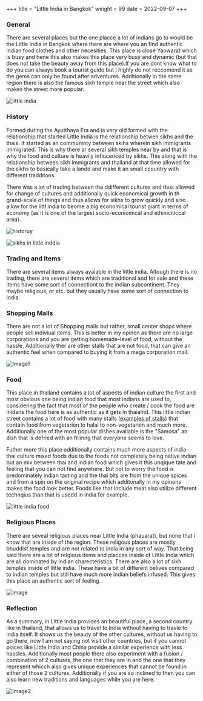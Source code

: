 +++
title = "Little India in Bangkok"
weight = 99
date = 2022-09-07
+++

### General

There are several places but the one placce a lot of indians go to would be the Little India in Bangkok where there are where you an find authentic indian food clothes and other necesities. This place is close Yaowarat which is busy and hene this also makes this place very busy and dynamic (but that does not take the beauty away from this place).If you are dont know what to do you can always book a tourist guide but I highly do not reccomend it as the gems can only be found after adventures. Additionally in the same region there is also the famous sikh temple near the street which also makes the street more popular.

![little india](https://a.cdn-hotels.com/gdcs/production161/d1415/6d28bc73-62dc-4133-9c3d-c37ae894ba38.jpg)

### History

Formed during the Ayutthaya Era and is very old formed with the relationship that started Little India is the relationship betwen sikhs and the thais. It started as an communinty between skihs wherein sikh immigrants immigrated. This is why there ar several sikh temples near by and that is why the food and culture is heavily influcenced by sikhs. This along with the relationship between sikh immigrants and thailand at that time allowed for the sikhs to basically take a landd and make it an small ccountry with different tradditons.

There was a lot of trading between the ddifferent cultures and thus allowed for change of cultures and additionally quick economical growth in th grand-scale of things and thus allows for sikhs to grow quickly and also allow for the littl india to beome a big economical tourist giant in terms of economy (as it is one of the largest socio-econiomical and ethiniciticcal area).

![historuy](https://www.tour-bangkok-legacies.com/images/pahurat-little-india-gold-dome-min.jpg)

![sikhs in little inddia](https://c8.alamy.com/comp/2HNG36G/bangkok-thailand-15th-feb-2022-a-sikh-shop-owner-wearing-a-mask-poses-for-a-photograph-outside-his-shop-in-little-india-phahurat-market-in-downtown-bangkokthe-area-is-a-5-minutes-walk-from-bangkoks-chinatown-and-boasts-the-economy-of-a-large-northwestern-sikh-community-credit-sopa-images-limitedalamy-live-news-2HNG36G.jpg)

### Trading and Items

There are several items always avaiable in the little india. Altough there is no trading, there are several items which are traditional and for sale and these items have some sort of connectiont to the indian subcontinent. They maybe religious, or etc. but they usually have some sort of connection to India.

### Shopping Malls

There are not a lot of Shopping malls but rather, small center shops where people sell indiviual items. This is better in my opinon as there are no large corporations and you are getting homemade-level of food, without the hassle. Additionally ther are other stalls that are not food, that can give an authentic feel when compared to buying it from a mega corporation mall.

![Image1](https://a.cdn-hotels.com/gdcs/production186/d1120/9ca332a6-e128-455f-8f4b-e47a64706ad2.jpg?impolicy=fcrop&w=1600&h=1066&q=medium)

### Food

This place in thailand contains a lot of aspects of indian culture the first and most obvious one being indian food that most indians are used to, considering the fact that most of the people who create / cook the food are inidans the food here is as authentic as it gets in thaialnd. This little indian street contains a lot of food with many stalls ([examples of stalls](https://www.tripadvisor.com/Restaurants-g293916-zfn15620382-Bangkok.html)) that contain food from vegetarien to halal to non-vegetarien and much more. Additionally one of the most popular dishes available is the "Samosa" an dish that is defried with an fillinng that everyone seems to love.

Futher more this place additionally contains much more aspects of india-thai culture mixed foods due to the foods not completely being native indian but an mix between thai and indian food which gives it this unqique tate and feeling that you can not find anywhere. But not to worry the food is predominately indian tasting and the thai bits are from the unique spices and from a spin on the original recipe which additonally in my opinons makes the food look better. Foods like that include meat also utilize different technqius than that is usedd in india for example.

![little india food](https://i.ytimg.com/vi/TY7I1URgSQw/maxresdefault.jpg)

### Religious Places

There are seveal religious places near Little India (phauarat), but none that i know that are inside of the region. These religous places are mostly bhuddist temples and are not related to india in any sort of way. That being said there are a lot of relgious items and placces inside of Little India which are all dominated by Indian charecteristics. There are also a lot of sikh temples inside of little india. These have a bit of different belives compared to indian temples but still have much more indian beliefs infused. This gives this place an authentic sort of feeling.

![image](https://a.cdn-hotels.com/gdcs/production82/d1752/881ab7dd-b5a7-4c88-b99f-176f08325c1c.jpg?impolicy=fcrop&w=1600&h=1066&q=medium)

### Reflection

As a summary, in Little India provides an beautiful place, a second country like in thailand, that allows us to travel to India without having to travle to india itself. It shows us the beauty of the other cultures, without us having to go there, now I am not saying not visit other countries, but if you cannot places like Little India and China provide a similar experience with less hassles. Additionally most people there also experiment with a fusion / combination of 2 cultures, the one that they are in and the one that they represent whicch also gives unique experiences that cannot be found in either of those 2 cultures. Additionally if you are so inclined to then you can also learn new traditions and languages while you are here.

![image2](https://a.cdn-hotels.com/gdcs/production161/d1415/6d28bc73-62dc-4133-9c3d-c37ae894ba38.jpg?impolicy=fcrop&w=1600&h=1066&q=medium)
